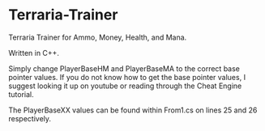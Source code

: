 # Terraria-Trainer
Terraria Trainer for Ammo, Money, Health, and Mana. 

Written in C++. 

Simply change PlayerBaseHM and PlayerBaseMA to the correct base pointer values. If you do not know how to get the base pointer values, I suggest looking it up on youtube or reading through the Cheat Engine tutorial.

The PlayerBaseXX values can be found within From1.cs on lines 25 and 26 respectively.
